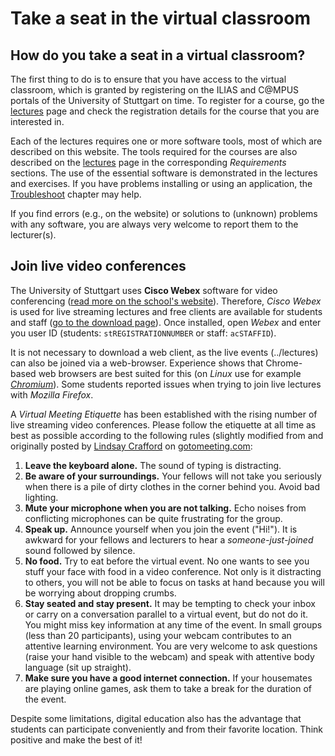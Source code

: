 # Take a seat in the virtual classroom

## How do you take a seat in a virtual classroom?

The first thing to do is to ensure that you have access to the virtual classroom, which is granted by registering on the ILIAS and C@MPUS portals of the University of Stuttgart on time. To register for a course, go the [lectures](../lectures/lectures.html) page and check the registration details for the course that you are interested in.

Each of the lectures requires one or more software tools, most of which are described on this website. The tools required for the courses are also described on the [lectures](../lectures/lectures.html) page in the corresponding *Requirements* sections. The use of the essential software is demonstrated in the lectures and exercises. If you have problems installing or using an application, the [Troubleshoot](../troubleshoot/dbg-anaconda.html) chapter may help.

If you find errors (e.g., on the website) or solutions to (unknown) problems with any software, you are always very welcome to report them to the lecturer(s).


## Join live video conferences

The University of Stuttgart uses **Cisco Webex** software for video conferencing ([read more on the school's website](https://www.tik.uni-stuttgart.de/en/support/service-manuals/webex/)). Therefore, *Cisco Webex* is used for live streaming lectures and free clients are available for students and staff ([go to the download page](https://unistuttgart.webex.com/webappng/sites/unistuttgart/dashboard?siteurl=unistuttgart)). Once installed, open *Webex* and enter you user ID (students: `stREGISTRATIONNUMBER` or staff: `acSTAFFID`).

It is not necessary to download a web client, as the live events (../lectures) can also be joined via a web-browser. Experience shows that Chrome-based web browsers are best suited for this (on *Linux* use for example [*Chromium*](https://www.chromium.org/)). Some students reported issues when trying to join live lectures with *Mozilla Firefox*.

A *Virtual Meeting Etiquette* has been established with the rising number of live streaming video conferences. Please follow the etiquette at all time as best as possible according to the following rules (slightly modified from and originally posted by [Lindsay Crafford](https://blog.gotomeeting.com/author/lindsaycrafford/) on [gotomeeting.com](https://blog.gotomeeting.com/7-rules-virtual-meeting-etiquette-every-professional-know/):

1. **Leave the keyboard alone.** The sound of typing is distracting.
1. **Be aware of your surroundings.** Your fellows will not take you seriously when there is a pile of dirty clothes in the corner behind you. Avoid bad lighting.
1. **Mute your microphone when you are not talking.** Echo noises from conflicting microphones can be quite frustrating for the group.
1. **Speak up.** Announce yourself when you join the event ("Hi!"). It is awkward for your fellows and lecturers to hear a *someone-just-joined* sound followed by silence.
1. **No food.** Try to eat before the virtual event. No one wants to see you stuff your face with food in a video conference. Not only is it distracting to others, you will not be able to focus on tasks at hand because you will be worrying about dropping crumbs.
1. **Stay seated and stay present.** It may be tempting to check your inbox or carry on a conversation parallel to a virtual event, but do not do it. You might miss key information at any time of the event. In small groups (less than 20 participants), using your webcam contributes to an attentive learning environment. You are very welcome to ask questions (raise your hand visible to the webcam) and speak with attentive body language (sit up straight).
1. **Make sure you have a good internet connection.** If your housemates are playing online games, ask them to take a break for the duration of the event.

Despite some limitations, digital education also has the advantage that students can participate conveniently and from their favorite location. Think positive and make the best of it!
